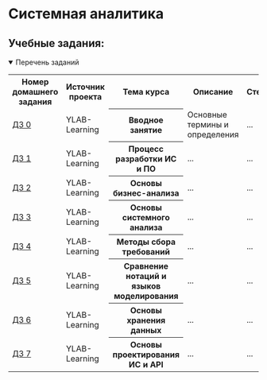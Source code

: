 # Системная аналитика

## Учебные задания:

<details open>
  <summary> Перечень заданий </summary>
<table>
<tr>
  <th> Номер домашнего задания </th>
  <th> Источник проекта </th>
  <th> Тема курса </th>
  <th> Описание </th>
  <th> Стек </th>
</tr> 

<tr>
    <td> <a href = "https://github.com/Alla-Kuhtenko/YLAB-Learning"> ДЗ 0 </a></td>
  <td> YLAB-Learning </td>
  <th> Вводное занятие </th>
  <td> Основные термины и определения </td>
  <td> ... </td>
</tr>

<tr>
    <td> <a href = "https://github.com/Alla-Kuhtenko/YLAB-Learning"> ДЗ 1 </a></td>
  <td> YLAB-Learning </td>
  <th> Процесс разработки ИС и ПО </th>
  <td> ... </td>
  <td> ... </td>
</tr>

<tr>
    <td> <a href = "https://github.com/Alla-Kuhtenko/YLAB-Learning"> ДЗ 2 </a></td>
  <td> YLAB-Learning </td>
  <th> Основы бизнес-анализа </th>
  <td> ... </td>
  <td> ... </td>
</tr>

<tr>
    <td> <a href = "https://github.com/Alla-Kuhtenko/YLAB-Learning"> ДЗ 3 </a></td>
  <td> YLAB-Learning </td>
  <th> Основы системного анализа </th>
  <td> ... </td>
  <td> ... </td>
</tr>

<tr>
    <td> <a href = "https://github.com/Alla-Kuhtenko/YLAB-Learning"> ДЗ 4 </a></td>
  <td> YLAB-Learning </td>
  <th> Методы сбора требований </th>
  <td> ... </td>
  <td> ... </td>
</tr>

<tr>
    <td> <a href = "https://github.com/Alla-Kuhtenko/YLAB-Learning"> ДЗ 5 </a></td>
  <td> YLAB-Learning </td>
  <th> Сравнение нотаций и языков моделирования </th>
  <td> ... </td>
  <td> ... </td>
</tr>

<tr>
    <td> <a href = "https://github.com/Alla-Kuhtenko/YLAB-Learning"> ДЗ 6 </a></td>
  <td> YLAB-Learning </td>
  <th> Основы хранения данных </th>
  <td> ... </td>
  <td> ... </td>
</tr>

<tr>
    <td> <a href = "https://github.com/Alla-Kuhtenko/YLAB-Learning"> ДЗ 7 </a></td>
  <td> YLAB-Learning </td>
  <th> Основы проектирования ИС и API </th>
  <td> ... </td>
  <td> ... </td>
</tr>
